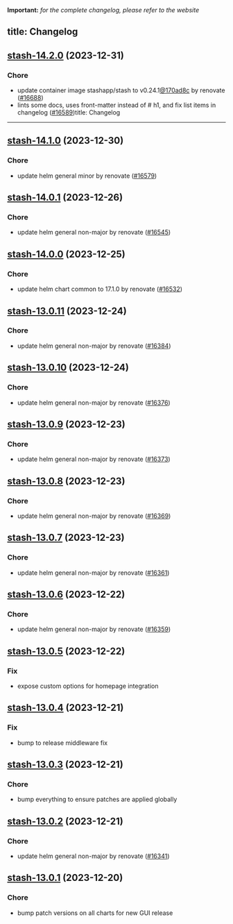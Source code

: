 **Important:**
*for the complete changelog, please refer to the website*

title: Changelog
---



## [stash-14.2.0](https://github.com/truecharts/charts/compare/stash-14.1.0...stash-14.2.0) (2023-12-31)

### Chore
  
- update container image stashapp/stash to v0.24.1[@170ad8c](https://github.com/170ad8c) by renovate ([#16688](https://github.com/truecharts/charts/issues/16688))
- lints some docs, uses front-matter instead of # h1, and fix list items in changelog ([#16589](https://github.com/truecharts/charts/issues/16589))title: Changelog
---

## [stash-14.1.0](https://github.com/truecharts/charts/compare/stash-14.0.1...stash-14.1.0) (2023-12-30)

### Chore

- update helm general minor by renovate ([#16579](https://github.com/truecharts/charts/issues/16579))

## [stash-14.0.1](https://github.com/truecharts/charts/compare/stash-14.0.0...stash-14.0.1) (2023-12-26)

### Chore

- update helm general non-major by renovate ([#16545](https://github.com/truecharts/charts/issues/16545))

## [stash-14.0.0](https://github.com/truecharts/charts/compare/stash-13.0.11...stash-14.0.0) (2023-12-25)

### Chore

- update helm chart common to 17.1.0 by renovate ([#16532](https://github.com/truecharts/charts/issues/16532))

## [stash-13.0.11](https://github.com/truecharts/charts/compare/stash-13.0.10...stash-13.0.11) (2023-12-24)

### Chore

- update helm general non-major by renovate ([#16384](https://github.com/truecharts/charts/issues/16384))

## [stash-13.0.10](https://github.com/truecharts/charts/compare/stash-13.0.9...stash-13.0.10) (2023-12-24)

### Chore

- update helm general non-major by renovate ([#16376](https://github.com/truecharts/charts/issues/16376))

## [stash-13.0.9](https://github.com/truecharts/charts/compare/stash-13.0.8...stash-13.0.9) (2023-12-23)

### Chore

- update helm general non-major by renovate ([#16373](https://github.com/truecharts/charts/issues/16373))

## [stash-13.0.8](https://github.com/truecharts/charts/compare/stash-13.0.7...stash-13.0.8) (2023-12-23)

### Chore

- update helm general non-major by renovate ([#16369](https://github.com/truecharts/charts/issues/16369))

## [stash-13.0.7](https://github.com/truecharts/charts/compare/stash-13.0.6...stash-13.0.7) (2023-12-23)

### Chore

- update helm general non-major by renovate ([#16361](https://github.com/truecharts/charts/issues/16361))

## [stash-13.0.6](https://github.com/truecharts/charts/compare/stash-13.0.5...stash-13.0.6) (2023-12-22)

### Chore

- update helm general non-major by renovate ([#16359](https://github.com/truecharts/charts/issues/16359))

## [stash-13.0.5](https://github.com/truecharts/charts/compare/stash-13.0.4...stash-13.0.5) (2023-12-22)

### Fix

- expose custom options for homepage integration

## [stash-13.0.4](https://github.com/truecharts/charts/compare/stash-13.0.3...stash-13.0.4) (2023-12-21)

### Fix

- bump to release middleware fix

## [stash-13.0.3](https://github.com/truecharts/charts/compare/stash-13.0.2...stash-13.0.3) (2023-12-21)

### Chore

- bump everything to ensure patches are applied globally

## [stash-13.0.2](https://github.com/truecharts/charts/compare/stash-13.0.1...stash-13.0.2) (2023-12-21)

### Chore

- update helm general non-major by renovate ([#16341](https://github.com/truecharts/charts/issues/16341))

## [stash-13.0.1](https://github.com/truecharts/charts/compare/stash-13.0.0...stash-13.0.1) (2023-12-20)

### Chore

- bump patch versions on all charts for new GUI release
